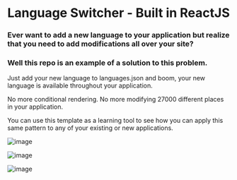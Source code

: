 # Language Switcher - Built in ReactJS

### Ever want to add a new language to your application but realize that you need to add modifications all over your site?

### Well this repo is an example of a solution to this problem.

Just add your new language to languages.json and boom, your new language is available throughout your application.

No more conditional rendering. No more modifying 27000 different places in your application.

You can use this template as a learning tool to see how you can apply this same pattern to any of your existing or new applications.

![image](https://github.com/aaronkagan/language-switcher/assets/43328855/ca6e2de5-8397-49e9-8a44-f736f2b8da9b)


![image](https://github.com/aaronkagan/language-switcher/assets/43328855/c562c6d5-b8db-4b25-a808-0a7d45b0453a)

![image](https://github.com/aaronkagan/language-switcher/assets/43328855/667222fd-de1b-4722-a478-e237c72e4c4e)

